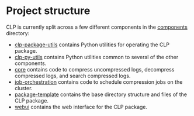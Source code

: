 # Project structure

CLP is currently split across a few different components in the [components] directory:

* [clp-package-utils] contains Python utilities for operating the CLP package.
* [clp-py-utils] contains Python utilities common to several of the other components.
* [core] contains code to compress uncompressed logs, decompress compressed logs, and search
  compressed logs.
* [job-orchestration] contains code to schedule compression jobs on the cluster.
* [package-template] contains the base directory structure and files of the CLP package.
* [webui] contains the web interface for the CLP package.

[components]: https://github.com/y-scope/clp/tree/main/components
[clp-package-utils]: https://github.com/y-scope/clp/tree/main/components/clp-package-utils
[clp-py-utils]: https://github.com/y-scope/clp/tree/main/components/clp-py-utils
[core]: https://github.com/y-scope/clp/tree/main/components/core
[job-orchestration]: https://github.com/y-scope/clp/tree/main/components/job-orchestration
[package-template]: https://github.com/y-scope/clp/tree/main/components/package-template
[webui]: https://github.com/y-scope/clp/tree/main/components/webui
